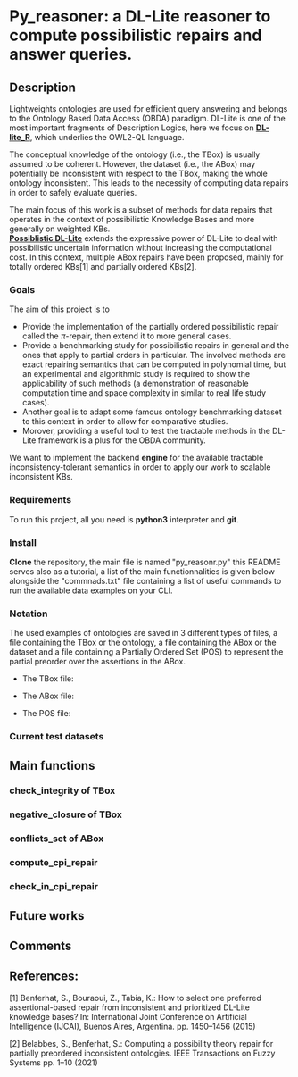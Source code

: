 # Py_reasoner: a DL-Lite reasoner to compute possibilistic repairs and answer queries.

## Description

Lightweights ontologies are used for efficient query answering and belongs to the Ontology Based Data Access (OBDA) paradigm. 
DL-Lite is one of the most important fragments of Description Logics, here we focus on [__DL-lite_R__](https://link.springer.com/article/10.1007/s10817-007-9078-x), which underlies the OWL2-QL language.

The conceptual knowledge of the ontology (i.e., the TBox) is usually assumed to be coherent. However, the dataset (i.e., the ABox) may potentially be inconsistent with respect to the TBox, making the whole ontology inconsistent.
This leads to the necessity of computing data repairs in order to safely evaluate queries.

The main focus of this work is a subset of methods for data repairs that operates in the context of possibilistic Knowledge Bases and more generally on weighted KBs.  
[__Possiblistic DL-Lite__](https://link.springer.com/chapter/10.1007/978-3-642-40381-1_27) extends the expressive power of DL-Lite to deal with possibilistic uncertain information without increasing the computational cost. 
In this context, multiple ABox repairs have been proposed, mainly for totally ordered KBs[1] and partially ordered KBs[2].

### Goals

The aim of this project is to
- Provide the implementation of the partially ordered possibilistic repair called the $\pi$-repair, then extend it to more general cases. 
- Provide a benchmarking study for possibilistic repairs in general and the ones that apply to partial orders in particular. The involved methods are exact repairing semantics that can be computed in polynomial time, but an experimental and algorithmic study is required to show the applicability of such methods (a demonstration of reasonable computation time and space complexity in similar to real life study cases). 
- Another goal is to adapt some famous ontology benchmarking dataset to this context in order to allow for comparative studies. 
- Morover, providing a useful tool to test the tractable methods in the DL-Lite framework is a plus for the OBDA community.

We want to implement the backend **engine** for the available tractable inconsistency-tolerant semantics in order to apply our work to scalable inconsistent KBs.


### Requirements

To run this project, all you need is **python3** interpreter and **git**.

### Install

**Clone** the repository, the main file is named "py_reasonr.py" this README serves also as a tutorial, a list of the main functionnalities is given below alongside the "commnads.txt" file containing a list of useful commands to run the available data examples on your CLI.

### Notation

The used examples of ontologies are saved in 3 different types of files, a file containing the TBox or the ontology, a file containing the ABox or the dataset and a file containing a Partially Ordered Set (POS) to represent the partial preorder over the assertions in the ABox. 
 - The TBox file: 

 - The ABox file:

 - The POS file:
 

### Current test datasets 


## Main functions


### check_integrity of TBox


### negative_closure of TBox


### conflicts_set of ABox


### compute_cpi_repair


### check_in_cpi_repair


## Future works


## Comments


## References:

[1] Benferhat, S., Bouraoui, Z., Tabia, K.: How to select one preferred assertional-based repair from inconsistent and prioritized DL-Lite knowledge bases? In: International Joint Conference on Artificial Intelligence (IJCAI), Buenos Aires, Argentina. pp. 1450–1456 (2015)

[2] Belabbes, S., Benferhat, S.: Computing a possibility theory repair for partially preordered inconsistent ontologies. IEEE Transactions on Fuzzy Systems pp. 1–10 (2021)
